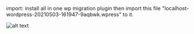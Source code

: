 import:
install all in one wp migration plugin then import this file "localhost-wordpress-20210503-161947-9aqbwk.wpress" to it.

![alt text](https://i.imgur.com/wLRf13p.png)


